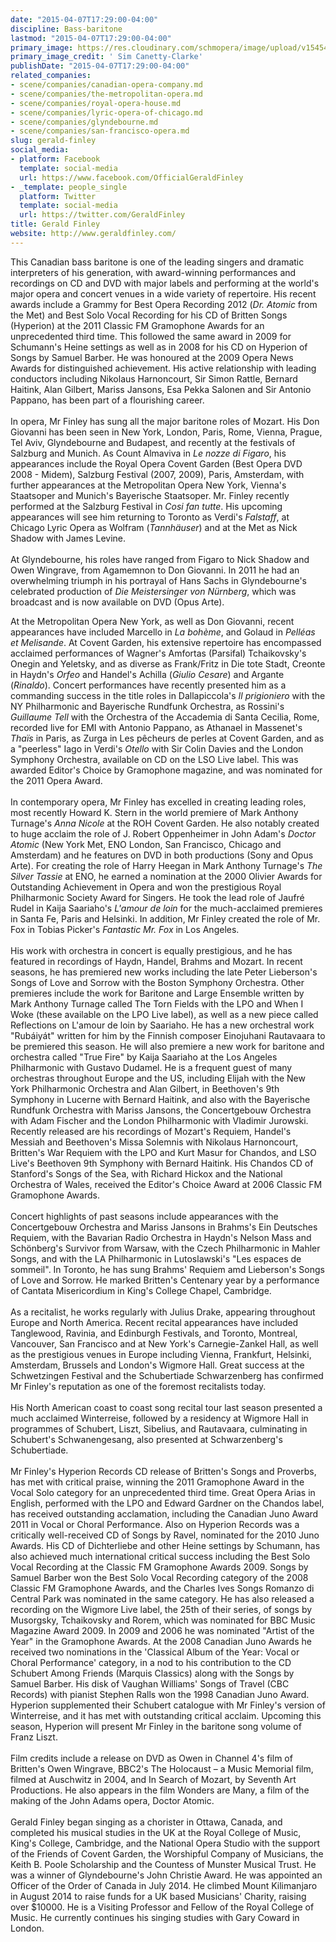 ```yaml
---
date: "2015-04-07T17:29:00-04:00"
discipline: Bass-baritone
lastmod: "2015-04-07T17:29:00-04:00"
primary_image: https://res.cloudinary.com/schmopera/image/upload/v1545409169/media/webhook-uploads/1428442058397/Finley.jpg.jpg
primary_image_credit: ' Sim Canetty-Clarke'
publishDate: "2015-04-07T17:29:00-04:00"
related_companies:
- scene/companies/canadian-opera-company.md
- scene/companies/the-metropolitan-opera.md
- scene/companies/royal-opera-house.md
- scene/companies/lyric-opera-of-chicago.md
- scene/companies/glyndebourne.md
- scene/companies/san-francisco-opera.md
slug: gerald-finley
social_media:
- platform: Facebook
  template: social-media
  url: https://www.facebook.com/OfficialGeraldFinley
- _template: people_single
  platform: Twitter
  template: social-media
  url: https://twitter.com/GeraldFinley
title: Gerald Finley
website: http://www.geraldfinley.com/
---
```


<p>
	This Canadian bass baritone is one of the leading singers and dramatic interpreters of his generation, with award-winning performances and recordings on CD and DVD with major labels and performing at the world's major opera and concert venues in a wide variety of repertoire. His recent awards include a Grammy for Best Opera Recording 2012 (<em>Dr. Atomic</em> from the Met) and Best Solo Vocal Recording for his CD of Britten Songs (Hyperion) at the 2011 Classic FM Gramophone Awards for an unprecedented third time. This followed the same award in 2009 for Schumann's Heine settings as well as in 2008 for his CD on Hyperion of Songs by Samuel Barber. He was honoured at the 2009 Opera News Awards for distinguished achievement. His active relationship with leading conductors including Nikolaus Harnoncourt, Sir Simon Rattle, Bernard Haitink, Alan Gilbert, Mariss Jansons, Esa Pekka Salonen and Sir Antonio Pappano, has been part of a flourishing career.<br>
	<br>
	In opera, Mr Finley has sung all the major baritone roles of Mozart. His Don Giovanni has been seen in New York, London, Paris, Rome, Vienna, Prague, Tel Aviv, Glyndebourne and Budapest, and recently at the festivals of Salzburg and Munich. As Count Almaviva in <em>Le nozze di Figaro</em>, his appearances include the Royal Opera Covent Garden (Best Opera DVD 2008 - Midem), Salzburg Festival (2007, 2009), Paris, Amsterdam, with further appearances at the Metropolitan Opera New York, Vienna's Staatsoper and Munich's Bayerische Staatsoper. Mr. Finley recently performed at the Salzburg Festival in <em>Cosi fan tutte</em>. His upcoming appearances will see him returning to Toronto as Verdi's <em>Falstaff</em>, at Chicago Lyric Opera as Wolfram (<em>Tannhäuser</em>) and at the Met as Nick Shadow with James Levine.<br>
	<br>
	At Glyndebourne, his roles have ranged from Figaro to Nick Shadow and Owen Wingrave, from Agamemnon to Don Giovanni. In 2011 he had an overwhelming triumph in his portrayal of Hans Sachs in Glyndebourne's celebrated production of <em>Die Meistersinger von Nürnberg</em>, which was broadcast and is now available on DVD (Opus Arte).
</p>
<p>
	At the Metropolitan Opera New York, as well as Don Giovanni, recent appearances have included Marcello in <em>La bohème</em>, and Golaud in <em>Pelléas et Melisande</em>. At Covent Garden, his extensive repertoire has encompassed acclaimed performances of Wagner's Amfortas (Parsifal) Tchaikovsky's Onegin and Yeletsky, and as diverse as Frank/Fritz in Die tote Stadt, Creonte in Haydn's <em>Orfeo</em> and Handel's Achilla (<em>Giulio Cesare</em>) and Argante (<em>Rinaldo</em>). Concert performances have recently presented him as a commanding success in the title roles in Dallapiccola's <em>Il prigioniero</em> with the NY Philharmonic and Bayerische Rundfunk Orchestra, as Rossini's <em>Guillaume Tell</em> with the Orchestra of the Accademia di Santa Cecilia, Rome, recorded live for EMI with Antonio Pappano, as Athanael in Massenet's <em>Thaïs</em> in Paris, as Zurga in Les pêcheurs de perles at Covent Garden, and as a "peerless" Iago in Verdi's <em>Otello</em> with Sir Colin Davies and the London Symphony Orchestra, available on CD on the LSO Live label. This was awarded Editor's Choice by Gramophone magazine, and was nominated for the 2011 Opera Award.<br>
	<br>
	In contemporary opera, Mr Finley has excelled in creating leading roles, most recently Howard K. Stern in the world premiere of Mark Anthony Turnage's <em>Anna Nicole</em> at the ROH Covent Garden. He also notably created to huge acclaim the role of J. Robert Oppenheimer in John Adam's <em>Doctor Atomic</em> (New York Met, ENO London, San Francisco, Chicago and Amsterdam) and he features on DVD in both productions (Sony and Opus Arte). For creating the role of Harry Heegan in Mark Anthony Turnage's <em>The Silver Tassie</em> at ENO, he earned a nomination at the 2000 Olivier Awards for Outstanding Achievement in Opera and won the prestigious Royal Philharmonic Society Award for Singers. He took the lead role of Jaufré Rudel in Kaija Saariaho's <em>L'amour de loin</em> for the much-acclaimed premieres in Santa Fe, Paris and Helsinki. In addition, Mr Finley created the role of Mr. Fox in Tobias Picker's <em>Fantastic Mr. Fox</em> in Los Angeles. <br>
	<br>
	His work with orchestra in concert is equally prestigious, and he has featured in recordings of Haydn, Handel, Brahms and Mozart. In recent seasons, he has premiered new works including the late Peter Lieberson's Songs of Love and Sorrow with the Boston Symphony Orchestra. Other premieres include the work for Baritone and Large Ensemble written by Mark Anthony Turnage called The Torn Fields with the LPO and When I Woke (these available on the LPO Live label), as well as a new piece called Reflections on L'amour de loin by Saariaho. He has a new orchestral work "Rubáiyát" written for him by the Finnish composer Einojuhani Rautavaara to be premiered this season. He will also premiere a new work for baritone and orchestra called "True Fire" by Kaija Saariaho at the Los Angeles Philharmonic with Gustavo Dudamel. He is a frequent guest of many orchestras throughout Europe and the US, including Elijah with the New York Philharmonic Orchestra and Alan Gilbert, in Beethoven's 9th Symphony in Lucerne with Bernard Haitink, and also with the Bayerische Rundfunk Orchestra with Mariss Jansons, the Concertgebouw Orchestra with Adam Fischer and the London Philharmonic with Vladimir Jurowski. Recently released are his recordings of Mozart's Requiem, Handel's Messiah and Beethoven's Missa Solemnis with Nikolaus Harnoncourt, Britten's War Requiem with the LPO and Kurt Masur for Chandos, and LSO Live's Beethoven 9th Symphony with Bernard Haitink. His Chandos CD of Stanford's Songs of the Sea, with Richard Hickox and the National Orchestra of Wales, received the Editor's Choice Award at 2006 Classic FM Gramophone Awards.<br>
	<br>
	Concert highlights of past seasons include appearances with the Concertgebouw Orchestra and Mariss Jansons in Brahms's Ein Deutsches Requiem, with the Bavarian Radio Orchestra in Haydn's Nelson Mass and Schönberg's Survivor from Warsaw, with the Czech Philharmonic in Mahler Songs, and with the LA Philharmonic in Lutoslawski's "Les espaces de sommeil". In Toronto, he has sung Brahms' Requiem amd Lieberson's Songs of Love and Sorrow. He marked Britten's Centenary year by a performance of Cantata Misericordium in King's College Chapel, Cambridge.<br>
	<br>
	As a recitalist, he works regularly with Julius Drake, appearing throughout Europe and North America. Recent recital appearances have included Tanglewood, Ravinia, and Edinburgh Festivals, and Toronto, Montreal, Vancouver, San Francisco and at New York's Carnegie-Zankel Hall, as well as the prestigious venues in Europe including Vienna, Frankfurt, Helsinki, Amsterdam, Brussels and London's Wigmore Hall. Great success at the Schwetzingen Festival and the Schubertiade Schwarzenberg has confirmed Mr Finley's reputation as one of the foremost recitalists today. <br>
	<br>
	His North American coast to coast song recital tour last season presented a much acclaimed Winterreise, followed by a residency at Wigmore Hall in programmes of Schubert, Liszt, Sibelius, and Rautavaara, culminating in Schubert's Schwanengesang, also presented at Schwarzenberg's Schubertiade.<br>
	<br>
	Mr Finley's Hyperion Records CD release of Britten's Songs and Proverbs, has met with critical praise, winning the 2011 Gramophone Award in the Vocal Solo category for an unprecedented third time. Great Opera Arias in English, performed with the LPO and Edward Gardner on the Chandos label, has received outstanding acclamation, including the Canadian Juno Award 2011 in Vocal or Choral Performance. Also on Hyperion Records was a critically well-received CD of Songs by Ravel, nominated for the 2010 Juno Awards. His CD of Dichterliebe and other Heine settings by Schumann, has also achieved much international critical success including the Best Solo Vocal Recording at the Classic FM Gramophone Awards 2009. Songs by Samuel Barber won the Best Solo Vocal Recording category of the 2008 Classic FM Gramophone Awards, and the Charles Ives Songs Romanzo di Central Park was nominated in the same category. He has also released a recording on the Wigmore Live label, the 25th of their series, of songs by Musorgsky, Tchaikovsky and Rorem, which was nominated for BBC Music Magazine Award 2009. In 2009 and 2006 he was nominated "Artist of the Year" in the Gramophone Awards. At the 2008 Canadian Juno Awards he received two nominations in the 'Classical Album of the Year: Vocal or Choral Performance' category, in a nod to his contribution to the CD Schubert Among Friends (Marquis Classics) along with the Songs by Samuel Barber. His disk of Vaughan Williams' Songs of Travel (CBC Records) with pianist Stephen Ralls won the 1998 Canadian Juno Award. Hyperion supplemented their Schubert catalogue with Mr Finley's version of Winterreise, and it has met with outstanding critical acclaim. Upcoming this season, Hyperion will present Mr Finley in the baritone song volume of Franz Liszt.<br>
	<br>
	Film credits include a release on DVD as Owen in Channel 4's film of Britten's Owen Wingrave, BBC2's The Holocaust – a Music Memorial film, filmed at Auschwitz in 2004, and In Search of Mozart, by Seventh Art Productions. He also appears in the film Wonders are Many, a film of the making of the John Adams opera, Doctor Atomic.<br>
	<br>
	Gerald Finley began singing as a chorister in Ottawa, Canada, and completed his musical studies in the UK at the Royal College of Music, King's College, Cambridge, and the National Opera Studio with the support of the Friends of Covent Garden, the Worshipful Company of Musicians, the Keith B. Poole Scholarship and the Countess of Munster Musical Trust. He was a winner of Glyndebourne's John Christie Award. He was appointed an Officer of the Order of Canada in July 2014. He climbed Mount Kilimanjaro in August 2014 to raise funds for a UK based Musicians' Charity, raising over $10000. He is a Visiting Professor and Fellow of the Royal College of Music. He currently continues his singing studies with Gary Coward in London.
</p>
